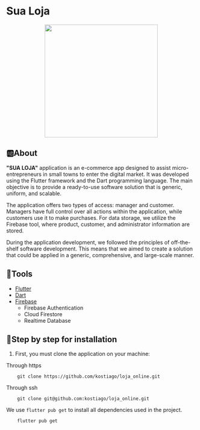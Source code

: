 # Sua Loja
<div align ='center'>
  <img src="https://github.com/kostiago/loja_online/assets/58218309/688a0b87-ac1a-4a2e-b297-717d17edaae9" width="300" />
</div>


## 🆎About

**"SUA LOJA"** application is an e-commerce app designed to assist micro-entrepreneurs in small towns to enter the digital market. It was developed using the Flutter framework and the Dart programming language. The main objective is to provide a ready-to-use software solution that is generic, uniform, and scalable.

The application offers two types of access: manager and customer. Managers have full control over all actions within the application, while customers use it to make purchases. For data storage, we utilize the Firebase tool, where product, customer, and administrator information are stored.

During the application development, we followed the principles of off-the-shelf software development. This means that we aimed to create a solution that could be applied in a generic, comprehensive, and large-scale manner.

## 📌Tools
- [Flutter](https://flutter.dev/)
- [Dart](https://dart.dev/)
- [Firebase](https://firebase.google.com/?hl=pt)
  - Firebase Authentication
  - Cloud Firestore
  - Realtime Database


## 🎯Step by step for installation

1. First, you must clone the application on your machine:

Through https
```
    git clone https://github.com/kostiago/loja_online.git
```

Through ssh
```
    git clone git@github.com:kostiago/loja_online.git
```

We use `flutter pub get` to install all dependencies used in the project.

```
    flutter pub get 
```
